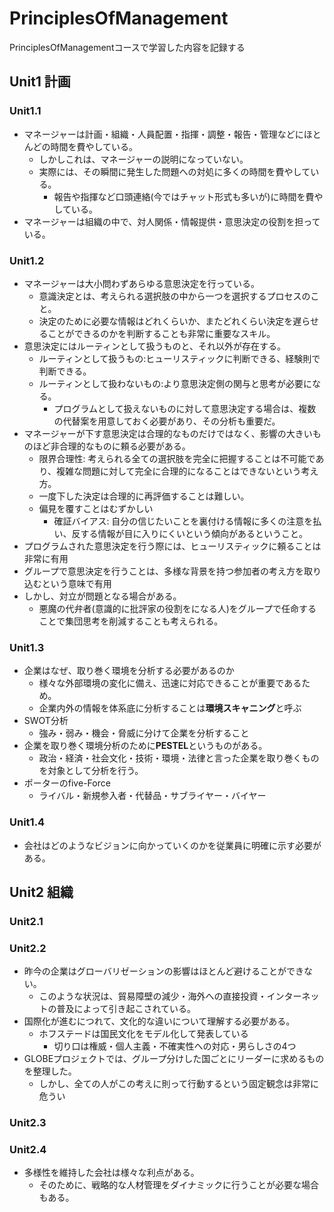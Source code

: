 # PrinciplesOfManagement

PrinciplesOfManagementコースで学習した内容を記録する

## Unit1 計画

### Unit1.1

- マネージャーは計画・組織・人員配置・指揮・調整・報告・管理などにほとんどの時間を費やしている。
  - しかしこれは、マネージャーの説明になっていない。
  - 実際には、その瞬間に発生した問題への対処に多くの時間を費やしている。
    - 報告や指揮など口頭連絡(今ではチャット形式も多いが)に時間を費やしている。
- マネージャーは組織の中で、対人関係・情報提供・意思決定の役割を担っている。

### Unit1.2

- マネージャーは大小問わずあらゆる意思決定を行っている。
  - 意識決定とは、考えられる選択肢の中から一つを選択するプロセスのこと。
  - 決定のために必要な情報はどれくらいか、またどれくらい決定を遅らせることができるのかを判断することも非常に重要なスキル。
- 意思決定にはルーティンとして扱うものと、それ以外が存在する。
  - ルーティンとして扱うもの:ヒューリスティックに判断できる、経験則で判断できる。
  - ルーティンとして扱わないもの:より意思決定側の関与と思考が必要になる。
    - プログラムとして扱えないものに対して意思決定する場合は、複数の代替案を用意しておく必要があり、その分析も重要だ。
- マネージャーが下す意思決定は合理的なものだけではなく、影響の大きいものほど非合理的なものに頼る必要がある。
  - 限界合理性: 考えられる全ての選択肢を完全に把握することは不可能であり、複雑な問題に対して完全に合理的になることはできないという考え方。
  - 一度下した決定は合理的に再評価することは難しい。
  - 偏見を覆すことはむずかしい
    - 確証バイアス: 自分の信じたいことを裏付ける情報に多くの注意を払い、反する情報が目に入りにくいという傾向があるということ。
- プログラムされた意思決定を行う際には、ヒューリスティックに頼ることは非常に有用
- グループで意思決定を行うことは、多様な背景を持つ参加者の考え方を取り込むという意味で有用
- しかし、対立が問題となる場合がある。
  - 悪魔の代弁者(意識的に批評家の役割をになる人)をグループで任命することで集団思考を削減することも考えられる。

### Unit1.3

- 企業はなぜ、取り巻く環境を分析する必要があるのか
  - 様々な外部環境の変化に備え、迅速に対応できることが重要であるため。
  - 企業内外の情報を体系底に分析することは**環境スキャニング**と呼ぶ
- SWOT分析
  - 強み・弱み・機会・脅威に分けて企業を分析すること
- 企業を取り巻く環境分析のために**PESTEL**というものがある。
  - 政治・経済・社会文化・技術・環境・法律と言った企業を取り巻くものを対象として分析を行う。
- ポーターのfive-Force
  - ライバル・新規参入者・代替品・サブライヤー・バイヤー

### Unit1.4

- 会社はどのようなビジョンに向かっていくのかを従業員に明確に示す必要がある。

## Unit2 組織

### Unit2.1

### Unit2.2

- 昨今の企業はグローバリゼーションの影響はほとんど避けることができない。
  - このような状況は、貿易障壁の減少・海外への直接投資・インターネットの普及によって引き起こされている。
- 国際化が進むにつれて、文化的な違いについて理解する必要がある。
  - ホフステードは国民文化をモデル化して発表している
    - 切り口は権威・個人主義・不確実性への対応・男らしさの4つ
- GLOBEプロジェクトでは、グループ分けした国ごとにリーダーに求めるものを整理した。
  - しかし、全ての人がこの考えに則って行動するという固定観念は非常に危うい

### Unit2.3

### Unit2.4

- 多様性を維持した会社は様々な利点がある。
  - そのために、戦略的な人材管理をダイナミックに行うことが必要な場合もある。
